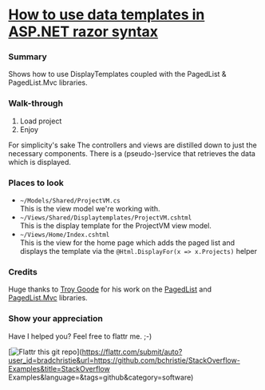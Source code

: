 [How to use data templates in ASP.NET razor syntax](http://stackoverflow.com/questions/19220684/how-to-use-data-templates-in-asp-net-razor-syntax)
===============================================

### Summary

Shows how to use DisplayTemplates coupled with the PagedList & PagedList.Mvc libraries.

### Walk-through

1. Load project
2. Enjoy

For simplicity's sake The controllers and views are distilled down to just the necessary components. There is a (pseudo-)service that retrieves the data which is displayed.

### Places to look

* `~/Models/Shared/ProjectVM.cs`  
This is the view model we're working with.
* `~/Views/Shared/Displaytemplates/ProjectVM.cshtml`  
This is the display template for the ProjectVM view model.
* `~/Views/Home/Index.cshtml`  
This is the view for the home page which adds the paged list and displays the template via the `@Html.DisplayFor(x => x.Projects)` helper 

### Credits

Huge thanks to [Troy Goode](http://github.com/TroyGoode) for his work on the [PagedList](https://www.nuget.org/packages/PagedList/) and [PagedList.Mvc](https://www.nuget.org/packages/PagedList.Mvc/) libraries.

### Show your appreciation

Have I helped you? Feel free to flattr me. ;-)

[![Flattr this git repo](http://api.flattr.com/button/flattr-badge-large.png)](https://flattr.com/submit/auto?user_id=bradchristie&url=https://github.com/bchristie/StackOverflow-Examples&title=StackOverflow Examples&language=&tags=github&category=software) 
